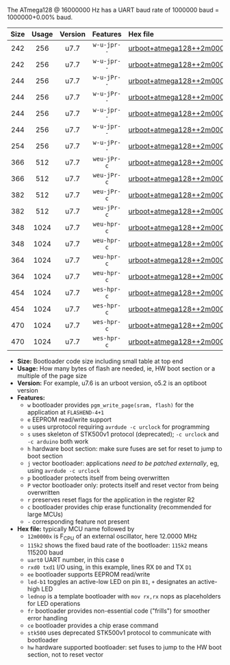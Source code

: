 The ATmega128 @ 16000000 Hz has a UART baud rate of 1000000 baud = 1000000+0.00% baud.

|Size|Usage|Version|Features|Hex file|
|:-:|:-:|:-:|:-:|:--|
|242|256|u7.7|`w-u-jpr--`|[urboot+atmega128++2m0000x++125k0_uart1_rxd2_txd3_led+b5.hex](https://raw.githubusercontent.com/stefanrueger/urboot.hex/main/mcus/atmega128/external_oscillator/fcpu++2m0000_Hz/br++125k0_bps/urboot+atmega128++2m0000x++125k0_uart1_rxd2_txd3_led+b5.hex)|
|242|256|u7.7|`w-u-jpr--`|[urboot+atmega128++2m0000x++125k0_uart1_rxd2_txd3_lednop.hex](https://raw.githubusercontent.com/stefanrueger/urboot.hex/main/mcus/atmega128/external_oscillator/fcpu++2m0000_Hz/br++125k0_bps/urboot+atmega128++2m0000x++125k0_uart1_rxd2_txd3_lednop.hex)|
|244|256|u7.7|`w-u-jPr--`|[urboot+atmega128++2m0000x++125k0_uart0_rxe0_txe1_led+b5.hex](https://raw.githubusercontent.com/stefanrueger/urboot.hex/main/mcus/atmega128/external_oscillator/fcpu++2m0000_Hz/br++125k0_bps/urboot+atmega128++2m0000x++125k0_uart0_rxe0_txe1_led+b5.hex)|
|244|256|u7.7|`w-u-jPr--`|[urboot+atmega128++2m0000x++125k0_uart0_rxe0_txe1_lednop.hex](https://raw.githubusercontent.com/stefanrueger/urboot.hex/main/mcus/atmega128/external_oscillator/fcpu++2m0000_Hz/br++125k0_bps/urboot+atmega128++2m0000x++125k0_uart0_rxe0_txe1_lednop.hex)|
|244|256|u7.7|`w-u-jpr--`|[urboot+atmega128++2m0000x++125k0_uart0_rxe0_txe1_led+b5_fr.hex](https://raw.githubusercontent.com/stefanrueger/urboot.hex/main/mcus/atmega128/external_oscillator/fcpu++2m0000_Hz/br++125k0_bps/urboot+atmega128++2m0000x++125k0_uart0_rxe0_txe1_led+b5_fr.hex)|
|244|256|u7.7|`w-u-jpr--`|[urboot+atmega128++2m0000x++125k0_uart0_rxe0_txe1_lednop_fr.hex](https://raw.githubusercontent.com/stefanrueger/urboot.hex/main/mcus/atmega128/external_oscillator/fcpu++2m0000_Hz/br++125k0_bps/urboot+atmega128++2m0000x++125k0_uart0_rxe0_txe1_lednop_fr.hex)|
|254|256|u7.7|`w-u-jPr--`|[urboot+atmega128++2m0000x++125k0_uart1_rxd2_txd3.hex](https://raw.githubusercontent.com/stefanrueger/urboot.hex/main/mcus/atmega128/external_oscillator/fcpu++2m0000_Hz/br++125k0_bps/urboot+atmega128++2m0000x++125k0_uart1_rxd2_txd3.hex)|
|366|512|u7.7|`weu-jPr-c`|[urboot+atmega128++2m0000x++125k0_uart0_rxe0_txe1_ee_led+b5_fr_ce.hex](https://raw.githubusercontent.com/stefanrueger/urboot.hex/main/mcus/atmega128/external_oscillator/fcpu++2m0000_Hz/br++125k0_bps/urboot+atmega128++2m0000x++125k0_uart0_rxe0_txe1_ee_led+b5_fr_ce.hex)|
|366|512|u7.7|`weu-jPr-c`|[urboot+atmega128++2m0000x++125k0_uart0_rxe0_txe1_ee_lednop_fr_ce.hex](https://raw.githubusercontent.com/stefanrueger/urboot.hex/main/mcus/atmega128/external_oscillator/fcpu++2m0000_Hz/br++125k0_bps/urboot+atmega128++2m0000x++125k0_uart0_rxe0_txe1_ee_lednop_fr_ce.hex)|
|382|512|u7.7|`weu-jPr-c`|[urboot+atmega128++2m0000x++125k0_uart1_rxd2_txd3_ee_led+b5_fr_ce.hex](https://raw.githubusercontent.com/stefanrueger/urboot.hex/main/mcus/atmega128/external_oscillator/fcpu++2m0000_Hz/br++125k0_bps/urboot+atmega128++2m0000x++125k0_uart1_rxd2_txd3_ee_led+b5_fr_ce.hex)|
|382|512|u7.7|`weu-jPr-c`|[urboot+atmega128++2m0000x++125k0_uart1_rxd2_txd3_ee_lednop_fr_ce.hex](https://raw.githubusercontent.com/stefanrueger/urboot.hex/main/mcus/atmega128/external_oscillator/fcpu++2m0000_Hz/br++125k0_bps/urboot+atmega128++2m0000x++125k0_uart1_rxd2_txd3_ee_lednop_fr_ce.hex)|
|348|1024|u7.7|`weu-hpr-c`|[urboot+atmega128++2m0000x++125k0_uart0_rxe0_txe1_ee_led+b5_fr_ce_hw.hex](https://raw.githubusercontent.com/stefanrueger/urboot.hex/main/mcus/atmega128/external_oscillator/fcpu++2m0000_Hz/br++125k0_bps/urboot+atmega128++2m0000x++125k0_uart0_rxe0_txe1_ee_led+b5_fr_ce_hw.hex)|
|348|1024|u7.7|`weu-hpr-c`|[urboot+atmega128++2m0000x++125k0_uart0_rxe0_txe1_ee_lednop_fr_ce_hw.hex](https://raw.githubusercontent.com/stefanrueger/urboot.hex/main/mcus/atmega128/external_oscillator/fcpu++2m0000_Hz/br++125k0_bps/urboot+atmega128++2m0000x++125k0_uart0_rxe0_txe1_ee_lednop_fr_ce_hw.hex)|
|364|1024|u7.7|`weu-hpr-c`|[urboot+atmega128++2m0000x++125k0_uart1_rxd2_txd3_ee_led+b5_fr_ce_hw.hex](https://raw.githubusercontent.com/stefanrueger/urboot.hex/main/mcus/atmega128/external_oscillator/fcpu++2m0000_Hz/br++125k0_bps/urboot+atmega128++2m0000x++125k0_uart1_rxd2_txd3_ee_led+b5_fr_ce_hw.hex)|
|364|1024|u7.7|`weu-hpr-c`|[urboot+atmega128++2m0000x++125k0_uart1_rxd2_txd3_ee_lednop_fr_ce_hw.hex](https://raw.githubusercontent.com/stefanrueger/urboot.hex/main/mcus/atmega128/external_oscillator/fcpu++2m0000_Hz/br++125k0_bps/urboot+atmega128++2m0000x++125k0_uart1_rxd2_txd3_ee_lednop_fr_ce_hw.hex)|
|454|1024|u7.7|`wes-hpr-c`|[urboot+atmega128++2m0000x++125k0_uart0_rxe0_txe1_ee_led+b5_fr_ce_stk500_hw.hex](https://raw.githubusercontent.com/stefanrueger/urboot.hex/main/mcus/atmega128/external_oscillator/fcpu++2m0000_Hz/br++125k0_bps/urboot+atmega128++2m0000x++125k0_uart0_rxe0_txe1_ee_led+b5_fr_ce_stk500_hw.hex)|
|454|1024|u7.7|`wes-hpr-c`|[urboot+atmega128++2m0000x++125k0_uart0_rxe0_txe1_ee_lednop_fr_ce_stk500_hw.hex](https://raw.githubusercontent.com/stefanrueger/urboot.hex/main/mcus/atmega128/external_oscillator/fcpu++2m0000_Hz/br++125k0_bps/urboot+atmega128++2m0000x++125k0_uart0_rxe0_txe1_ee_lednop_fr_ce_stk500_hw.hex)|
|470|1024|u7.7|`wes-hpr-c`|[urboot+atmega128++2m0000x++125k0_uart1_rxd2_txd3_ee_led+b5_fr_ce_stk500_hw.hex](https://raw.githubusercontent.com/stefanrueger/urboot.hex/main/mcus/atmega128/external_oscillator/fcpu++2m0000_Hz/br++125k0_bps/urboot+atmega128++2m0000x++125k0_uart1_rxd2_txd3_ee_led+b5_fr_ce_stk500_hw.hex)|
|470|1024|u7.7|`wes-hpr-c`|[urboot+atmega128++2m0000x++125k0_uart1_rxd2_txd3_ee_lednop_fr_ce_stk500_hw.hex](https://raw.githubusercontent.com/stefanrueger/urboot.hex/main/mcus/atmega128/external_oscillator/fcpu++2m0000_Hz/br++125k0_bps/urboot+atmega128++2m0000x++125k0_uart1_rxd2_txd3_ee_lednop_fr_ce_stk500_hw.hex)|

- **Size:** Bootloader code size including small table at top end
- **Usage:** How many bytes of flash are needed, ie, HW boot section or a multiple of the page size
- **Version:** For example, u7.6 is an urboot version, o5.2 is an optiboot version
- **Features:**
  + `w` bootloader provides `pgm_write_page(sram, flash)` for the application at `FLASHEND-4+1`
  + `e` EEPROM read/write support
  + `u` uses urprotocol requiring `avrdude -c urclock` for programming
  + `s` uses skeleton of STK500v1 protocol (deprecated); `-c urclock` and `-c arduino` both work
  + `h` hardware boot section: make sure fuses are set for reset to jump to boot section
  + `j` vector bootloader: applications *need to be patched externally*, eg, using `avrdude -c urclock`
  + `p` bootloader protects itself from being overwritten
  + `P` vector bootloader only: protects itself and reset vector from being overwritten
  + `r` preserves reset flags for the application in the register R2
  + `c` bootloader provides chip erase functionality (recommended for large MCUs)
  + `-` corresponding feature not present
- **Hex file:** typically MCU name followed by
  + `12m0000x` is F<sub>CPU</sub> of an external oscillator, here 12.0000 MHz
  + `115k2` shows the fixed baud rate of the bootloader: `115k2` means 115200 baud
  + `uart0` UART number, in this case `0`
  + `rxd0 txd1` I/O using, in this example, lines RX `D0` and TX `D1`
  + `ee` bootloader supports EEPROM read/write
  + `led-b1` toggles an active-low LED on pin `B1`, `+` designates an active-high LED
  + `lednop` is a template bootloader with `mov rx,rx` nops as placeholders for LED operations
  + `fr` bootloader provides non-essential code ("frills") for smoother error handling
  + `ce` bootloader provides a chip erase command
  + `stk500` uses deprecated STK500v1 protocol to communicate with bootloader
  + `hw` hardware supported bootloader: set fuses to jump to the HW boot section, not to reset vector
